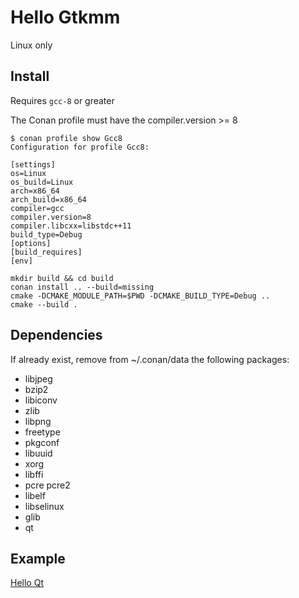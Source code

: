 # Hello Gtkmm

Linux only

## Install

Requires `gcc-8` or greater

The Conan profile must have the compiler.version >= 8

```shell
$ conan profile show Gcc8
Configuration for profile Gcc8:

[settings]
os=Linux
os_build=Linux
arch=x86_64
arch_build=x86_64
compiler=gcc
compiler.version=8
compiler.libcxx=libstdc++11
build_type=Debug
[options]
[build_requires]
[env]
```


```shell
mkdir build && cd build
conan install .. --build=missing
cmake -DCMAKE_MODULE_PATH=$PWD -DCMAKE_BUILD_TYPE=Debug ..
cmake --build .
```


## Dependencies

If already exist, remove from ~/.conan/data the following packages:

- libjpeg
- bzip2
- libiconv
- zlib
- libpng
- freetype
- pkgconf
- libuuid
- xorg
- libffi
- pcre pcre2
- libelf
- libselinux
- glib
- qt

## Example 

[Hello Qt](https://doc.qt.io/archives/3.3/tutorial1-01.html)
